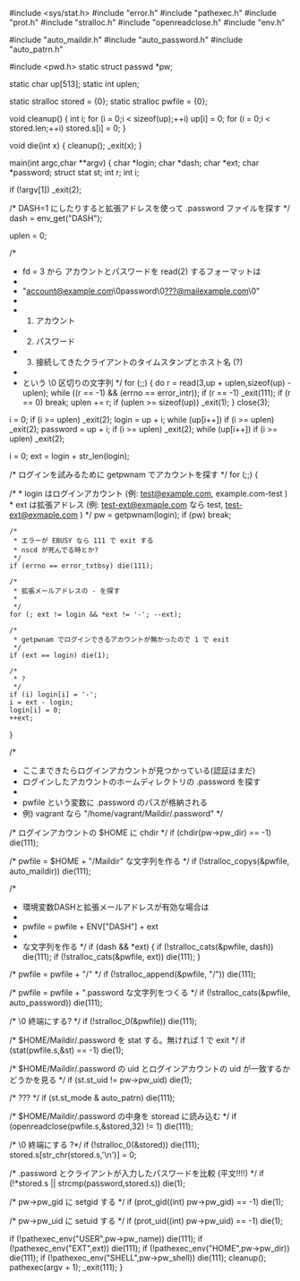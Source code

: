 #include <sys/stat.h>
#include "error.h"
#include "pathexec.h"
#include "prot.h"
#include "stralloc.h"
#include "openreadclose.h"
#include "env.h"

#include "auto_maildir.h"
#include "auto_password.h"
#include "auto_patrn.h"

#include <pwd.h>
static struct passwd *pw;

static char up[513];
static int uplen;

static stralloc stored = {0};
static stralloc pwfile = {0};

void cleanup()
{
  int i;
  for (i = 0;i < sizeof(up);++i) up[i] = 0;
  for (i = 0;i < stored.len;++i) stored.s[i] = 0;
}

void die(int x)
{
  cleanup();
  _exit(x);
}

main(int argc,char **argv)
{
  char *login;
  char *dash;
  char *ext;
  char *password;
  struct stat st;
  int r;
  int i;
 
  if (!argv[1]) _exit(2);
  
  /* DASH=1 にしたりすると拡張アドレスを使って .password ファイルを探す */
  dash = env_get("DASH");
 
  uplen = 0;

  /*
   * fd = 3 から アカウントとパスワードを read(2) するフォーマットは
   *
   *   "account@example.com\0password\0<???@mailexample.com>\0"
   *
   *   1. アカウント
   *   2. パスワード
   *   3. 接続してきたクライアントのタイムスタンプとホスト名 (?)
   *
   * という \0 区切りの文字列
   */
  for (;;) {
    do
      r = read(3,up + uplen,sizeof(up) - uplen);
    while ((r == -1) && (errno == error_intr));
    if (r == -1) _exit(111);
    if (r == 0) break;
    uplen += r;
    if (uplen >= sizeof(up)) _exit(1);
  }
  close(3);

  i = 0;
  if (i >= uplen) _exit(2);
  login = up + i;
  while (up[i++]) if (i >= uplen) _exit(2);
  password = up + i;
  if (i >= uplen) _exit(2);
  while (up[i++]) if (i >= uplen) _exit(2);

  i = 0;
  ext = login + str_len(login);

  /* ログインを試みるために getpwnam でアカウントを探す */
  for (;;) {

   /*
    * login はログインアカウント (例: test@example.com, example.com-test )
    * ext   は拡張アドレス       (例: test-ext@exmaple.com なら test, test-ext@exmaple.com )
    */
    pw = getpwnam(login);
    if (pw) break;

    /*
     * エラーが EBUSY なら 111 で exit する
     * nscd が死んでる時とか?
     */
    if (errno == error_txtbsy) die(111);

    /*
     * 拡張メールアドレスの - を探す
     *
     */
    for (; ext != login && *ext != '-'; --ext);

    /*
     * getpwnam でログインできるアカウントが無かったので 1 で exit
     */
    if (ext == login) die(1);

    /*
     * ?
     */
    if (i) login[i] = '-';
    i = ext - login;
    login[i] = 0;
    ++ext;
  }
  
  /*
   * ここまできたらログインアカウントが見つかっている(認証はまだ)
   * ログインしたアカウントのホームディレクトリの .password を探す
   *
   * pwfile という変数に .password のパスが格納される
   * 例) vagrant なら "/home/vagrant/Maildir/.password"
   */

  /* ログインアカウントの $HOME に chdir */
  if (chdir(pw->pw_dir) == -1) die(111);

  /* pwfile = $HOME + "/Maildir" な文字列を作る */
  if (!stralloc_copys(&pwfile, auto_maildir)) die(111);

  /*
   * 環境変数DASHと拡張メールアドレスが有効な場合は
   *
   *   pwfile = pwfile + ENV["DASH"] + ext
   *
   * な文字列を作る
   */
  if (dash && *ext) {
    if (!stralloc_cats(&pwfile, dash)) die(111);
    if (!stralloc_cats(&pwfile, ext)) die(111);
  }

  /* pwfile = pwfile + "/" */
  if (!stralloc_append(&pwfile, "/")) die(111);

  /* pwfile = pwfile + ".password な文字列をつくる */
  if (!stralloc_cats(&pwfile, auto_password)) die(111);

  /* \0 終端にする? */
  if (!stralloc_0(&pwfile)) die(111);

  /* $HOME/Maildir/.password を stat する。無ければ 1 で exit */
  if (stat(pwfile.s,&st) == -1) die(1);

  /* $HOME/Maildir/.password の uid とログインアカウントの uid が一致するかどうかを見る */
  if (st.st_uid != pw->pw_uid) die(1);

  /* ??? */
  if (st.st_mode & auto_patrn) die(111);

  /* $HOME/Maildir/.password の中身を storead に読み込む */
  if (openreadclose(pwfile.s,&stored,32) != 1) die(111);

  /* \0 終端にする ?*/
  if (!stralloc_0(&stored)) die(111);
  stored.s[str_chr(stored.s,'\n')] = 0;

  /* .password とクライアントが入力したパスワードを比較 (平文!!!!) */
  if (!*stored.s || strcmp(password,stored.s)) die(1);

  /* pw->pw_gid に setgid する */
  if (prot_gid((int) pw->pw_gid) == -1) die(1);

  /* pw->pw_uid に setuid する */
  if (prot_uid((int) pw->pw_uid) == -1) die(1);

  if (!pathexec_env("USER",pw->pw_name)) die(111);
  if (!pathexec_env("EXT",ext)) die(111);
  if (!pathexec_env("HOME",pw->pw_dir)) die(111);
  if (!pathexec_env("SHELL",pw->pw_shell)) die(111);
  cleanup();
  pathexec(argv + 1);
  _exit(111);
}

